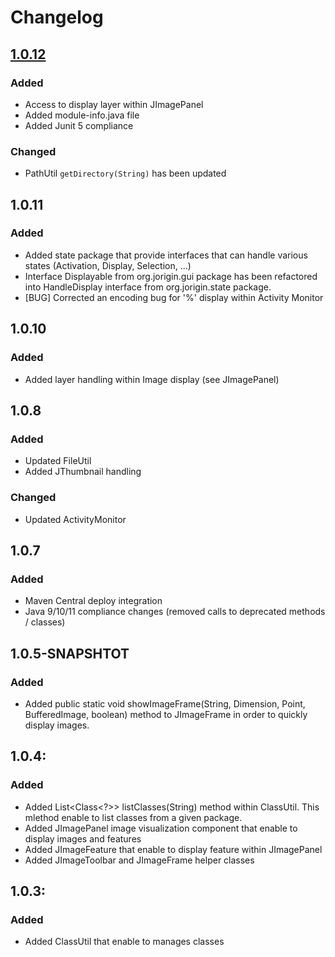# Changelog


## [1.0.12](https://github.com/jorigin/jcommon/releases/tag/jcommon-1.0.12)
### Added
  + Access to display layer within JImagePanel
  + Added module-info.java file
  + Added Junit 5 compliance
  
### Changed
  + PathUtil `getDirectory(String)` has been updated


## 1.0.11
### Added
  + Added state package that provide interfaces that can handle various states (Activation, Display, Selection, ...)
  + Interface Displayable from org.jorigin.gui package has been refactored into HandleDisplay interface from org.jorigin.state package.
  + [BUG] Corrected an encoding bug for '%' display within Activity Monitor 

## 1.0.10
### Added
  + Added layer handling within Image display (see JImagePanel)

## 1.0.8
### Added
  + Updated FileUtil
  + Added JThumbnail handling

### Changed
  + Updated ActivityMonitor

## 1.0.7
### Added
  + Maven Central deploy integration
  + Java 9/10/11 compliance changes (removed calls to deprecated methods / classes)

## 1.0.5-SNAPSHTOT
### Added
  + Added public static void showImageFrame(String, Dimension, Point, BufferedImage, boolean) method to JImageFrame in order
    to quickly display images.

## 1.0.4:
### Added
  + Added List<Class<?>> listClasses(String) method within ClassUtil.
    This mlethod enable to list classes from a given package.
  + Added JImagePanel image visualization component that enable to display images and features
  + Added JImageFeature that enable to display feature within JImagePanel
  + Added JImageToolbar and JImageFrame helper classes

## 1.0.3:
### Added
  + Added ClassUtil that enable to manages classes